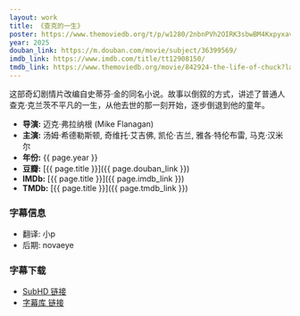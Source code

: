 ```yaml
---
layout: work
title: 《查克的一生》
poster: https://www.themoviedb.org/t/p/w1280/2nbnPVh2OIRK3sbwBM4Kxpyxavi.jpg
year: 2025
douban_link: https://m.douban.com/movie/subject/36399569/
imdb_link: https://www.imdb.com/title/tt12908150/
tmdb_link: https://www.themoviedb.org/movie/842924-the-life-of-chuck?language=zh-CN
---
```

这部奇幻剧情片改编自史蒂芬·金的同名小说。故事以倒叙的方式，讲述了普通人查克·克兰茨不平凡的一生，从他去世的那一刻开始，逐步倒退到他的童年。

* **导演:** 迈克·弗拉纳根 (Mike Flanagan)
* **主演:** 汤姆·希德勒斯顿, 奇维托·艾吉佛, 凯伦·吉兰, 雅各·特伦布雷, 马克·汉米尔
* **年份:** {{ page.year }}
* **豆瓣:** [{{ page.title }}]({{ page.douban_link }})
* **IMDb:** [{{ page.title }}]({{ page.imdb_link }})
* **TMDb:** [{{ page.title }}]({{ page.tmdb_link }})

<div class="work-details">
    <div>
        <h3>字幕信息</h3>
        <ul>
            <li>翻译: 小p</li>
            <li>后期: novaeye</li>
        </ul>
    </div>
    <div>
        <h3>字幕下载</h3>
        <ul>
            <li><a href="https://subhd.tv/a/595208">SubHD 链接</a></li>
            <li><a href="https://zimuku.org/detail/217899.html">字幕库 链接</a></li>
        </ul>
    </div>
</div>